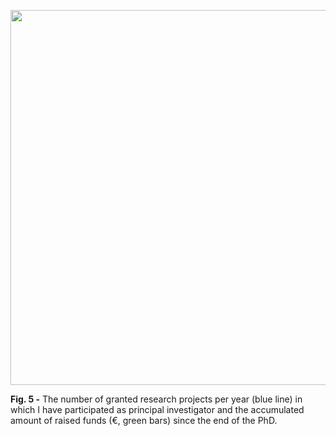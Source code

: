 <p align="center">
  <img src="https://user-images.githubusercontent.com/49490001/107954515-d2f84780-6f9c-11eb-8485-47b9d1e8dccd.png" width="600">
</p>
<div id="fig-caption">
<b>Fig. 5 -</b> The number of granted research projects per year (blue line) in which I have participated as principal investigator and the accumulated amount of raised funds (€, green bars) since the end of the PhD.
</div>
